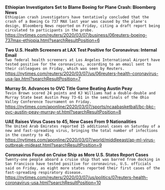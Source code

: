 **Ethiopian Investigators Set to Blame Boeing for Plane Crash: Bloomberg News**\
`Ethiopian crash investigators have tentatively concluded that the crash of a Boeing Co 737 MAX last year was caused by the plane's design, Bloomberg News reported on Friday, citing a draft report being circulated to participants in the probe. `\
https://nytimes.com/reuters/2020/03/07/business/06reuters-boeing-737max-ethiopia.html?searchResultPosition=6

**Two U.S. Health Screeners at LAX Test Positive for Coronavirus: Internal Email**\
`Two federal health screeners at Los Angeles International Airport have tested positive for the coronavirus, according to an email sent to their colleagues on Friday, which was seen by Reuters. `\
https://nytimes.com/reuters/2020/03/07/us/06reuters-health-coronavirus-usa-lax.html?searchResultPosition=7

**Murray St. Advances to OVC Title Game Beating Austin Peay**\
`Tevin Brown scored 24 points and KJ Williams had a double-double and Murray State beat Austin Peay 73-61 in the semifinals of the Ohio Valley Conference Tournament on Friday.`\
https://nytimes.com/aponline/2020/03/07/sports/ncaabasketball/bc-bkc-ovc-austin-peay-murray-st.html?searchResultPosition=8

**UAE Raises Virus Cases to 45, New Cases From 9 Nationalities**\
`The United Arab Emirates reported 15 additional cases on Saturday of a new and fast-spreading virus, bringing the total number of infections in the country to 45.`\
https://nytimes.com/aponline/2020/03/07/world/middleeast/ap-ml-virus-outbreak-mideast.html?searchResultPosition=9

**Coronavirus Found on Cruise Ship as More U.S. States Report Cases**\
`Twenty-one people aboard a cruise ship that was barred from docking in San Francisco have tested positive for coronavirus, U.S. officials said on Friday, as eight more states reported their first cases of the fast-spreading respiratory disease.`\
https://nytimes.com/reuters/2020/03/07/us/politics/07reuters-health-coronavirus-usa.html?searchResultPosition=10


